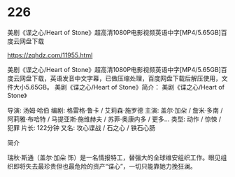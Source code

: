 # 226
美剧《谍之心/Heart of Stone》超高清1080P电影视频英语中字[MP4/5.65GB]百度云网盘下载

https://zqhdz.com/11955.html

美剧《谍之心/Heart of Stone》超高清1080P电影视频英语中字[MP4/5.65GB]百度云网盘下载，英语发音中文字幕，已做压缩处理，百度网盘下载后解压使用，文件大小5.65GB。
美剧《谍之心/Heart of Stone》简介：
美剧《谍之心/Heart of Stone》

导演: 汤姆·哈伯
编剧: 格雷格·鲁卡 / 艾莉森·施罗德
主演: 盖尔·加朵 / 詹米·多南 / 阿莉雅·布哈特 / 马提亚斯·施维赫夫 / 苏菲·奥康内多 / 更多…
类型: 动作 / 惊悚 / 犯罪
片长: 122分钟
又名: 攻心谍战 / 石之心 / 铁石心肠

简介

瑞秋·斯通（盖尔·加朵 饰）是一名情报特工，替强大的全球维安组织工作。眼见组织即将失去最珍贵但也最危险的资产“谍心”，一切只能靠她力挽狂澜。
